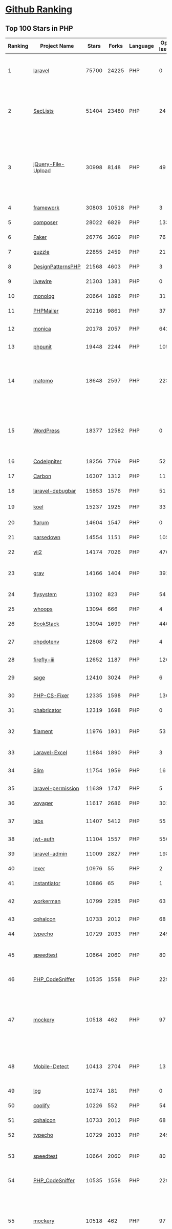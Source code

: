 [Github Ranking](../README.md)
==========

## Top 100 Stars in PHP

| Ranking | Project Name | Stars | Forks | Language | Open Issues | Description | Last Commit |
| ------- | ------------ | ----- | ----- | -------- | ----------- | ----------- | ----------- |
| 1 | [laravel](https://github.com/laravel/laravel) | 75700 | 24225 | PHP | 0 | Laravel is a web application framework with expressive, elegant syntax. We’ve already laid the foundation for your next big idea — freeing you to create without sweating the small things. | 2024-01-16T08:44:36Z |
| 2 | [SecLists](https://github.com/danielmiessler/SecLists) | 51404 | 23480 | PHP | 24 | SecLists is the security tester's companion. It's a collection of multiple types of lists used during security assessments, collected in one place. List types include usernames, passwords, URLs, sensitive data patterns, fuzzing payloads, web shells, and many more. | 2024-01-17T00:19:57Z |
| 3 | [jQuery-File-Upload](https://github.com/blueimp/jQuery-File-Upload) | 30998 | 8148 | PHP | 49 | File Upload widget with multiple file selection, drag&drop support, progress bar, validation and preview images, audio and video for jQuery. Supports cross-domain, chunked and resumable file uploads. Works with any server-side platform (Google App Engine, PHP, Python, Ruby on Rails, Java, etc.) that supports standard HTML form file uploads. | 2023-05-25T09:11:07Z |
| 4 | [framework](https://github.com/laravel/framework) | 30803 | 10518 | PHP | 3 | The Laravel Framework. | 2024-01-16T17:11:32Z |
| 5 | [composer](https://github.com/composer/composer) | 28022 | 6829 | PHP | 133 | Dependency Manager for PHP | 2024-01-12T14:50:35Z |
| 6 | [Faker](https://github.com/fzaninotto/Faker) | 26776 | 3609 | PHP | 76 | Faker is a PHP library that generates fake data for you | 2023-09-05T11:41:32Z |
| 7 | [guzzle](https://github.com/guzzle/guzzle) | 22855 | 2459 | PHP | 21 | Guzzle, an extensible PHP HTTP client | 2023-12-21T17:50:25Z |
| 8 | [DesignPatternsPHP](https://github.com/DesignPatternsPHP/DesignPatternsPHP) | 21568 | 4603 | PHP | 3 | Sample code for several design patterns in PHP 8.x | 2023-09-28T07:03:58Z |
| 9 | [livewire](https://github.com/livewire/livewire) | 21303 | 1381 | PHP | 0 | A full-stack framework for Laravel that takes the pain out of building dynamic UIs. | 2024-01-15T11:38:03Z |
| 10 | [monolog](https://github.com/Seldaek/monolog) | 20664 | 1896 | PHP | 31 | Sends your logs to files, sockets, inboxes, databases and various web services | 2023-12-27T05:57:18Z |
| 11 | [PHPMailer](https://github.com/PHPMailer/PHPMailer) | 20216 | 9861 | PHP | 37 | The classic email sending library for PHP | 2024-01-14T15:49:50Z |
| 12 | [monica](https://github.com/monicahq/monica) | 20178 | 2057 | PHP | 642 | Personal CRM. Remember everything about your friends, family and business relationships. | 2024-01-15T02:27:36Z |
| 13 | [phpunit](https://github.com/sebastianbergmann/phpunit) | 19448 | 2244 | PHP | 105 | The PHP Unit Testing framework. | 2024-01-16T15:05:29Z |
| 14 | [matomo](https://github.com/matomo-org/matomo) | 18648 | 2597 | PHP | 2231 | Liberating Web Analytics. Star us on Github? +1. Matomo is the leading open alternative to Google Analytics that gives you full control over your data. Matomo lets you easily collect data from websites & apps and visualise this data and extract insights. Privacy is built-in. We love Pull Requests!  | 2024-01-17T00:18:32Z |
| 15 | [WordPress](https://github.com/WordPress/WordPress) | 18377 | 12582 | PHP | 0 | WordPress, Git-ified. This repository is just a mirror of the WordPress subversion repository. Please do not send pull requests. Submit pull requests to https://github.com/WordPress/wordpress-develop and patches to https://core.trac.wordpress.org/ instead. | 2024-01-16T21:46:05Z |
| 16 | [CodeIgniter](https://github.com/bcit-ci/CodeIgniter) | 18256 | 7769 | PHP | 52 | Open Source PHP Framework (originally from EllisLab) | 2024-01-15T09:22:04Z |
| 17 | [Carbon](https://github.com/briannesbitt/Carbon) | 16307 | 1312 | PHP | 11 | A simple PHP API extension for DateTime. | 2024-01-16T23:38:21Z |
| 18 | [laravel-debugbar](https://github.com/barryvdh/laravel-debugbar) | 15853 | 1576 | PHP | 51 | Debugbar for Laravel (Integrates PHP Debug Bar) | 2024-01-04T14:38:34Z |
| 19 | [koel](https://github.com/koel/koel) | 15237 | 1925 | PHP | 33 | 🐦 A personal music streaming server that works. | 2024-01-16T21:45:48Z |
| 20 | [flarum](https://github.com/flarum/flarum) | 14604 | 1547 | PHP | 0 | Simple forum software for building great communities. | 2024-01-02T15:20:50Z |
| 21 | [parsedown](https://github.com/erusev/parsedown) | 14554 | 1151 | PHP | 105 | Better Markdown Parser in PHP | 2024-01-14T06:32:27Z |
| 22 | [yii2](https://github.com/yiisoft/yii2) | 14174 | 7026 | PHP | 476 | Yii 2: The Fast, Secure and Professional PHP Framework | 2024-01-12T07:42:27Z |
| 23 | [grav](https://github.com/getgrav/grav) | 14166 | 1404 | PHP | 391 | Modern, Crazy Fast, Ridiculously Easy and Amazingly Powerful Flat-File CMS powered by PHP, Markdown, Twig, and Symfony | 2024-01-05T12:43:56Z |
| 24 | [flysystem](https://github.com/thephpleague/flysystem) | 13102 | 823 | PHP | 54 | Abstraction for local and remote filesystems | 2024-01-12T09:25:47Z |
| 25 | [whoops](https://github.com/filp/whoops) | 13094 | 666 | PHP | 4 | PHP errors for cool kids  | 2023-11-16T05:19:40Z |
| 26 | [BookStack](https://github.com/BookStackApp/BookStack) | 13094 | 1699 | PHP | 440 | A platform to create documentation/wiki content built with PHP & Laravel | 2024-01-16T15:30:33Z |
| 27 | [phpdotenv](https://github.com/vlucas/phpdotenv) | 12808 | 672 | PHP | 4 | Loads environment variables from `.env` to `getenv()`, `$_ENV` and `$_SERVER` automagically. | 2023-11-12T22:52:06Z |
| 28 | [firefly-iii](https://github.com/firefly-iii/firefly-iii) | 12652 | 1187 | PHP | 126 | Firefly III: a personal finances manager | 2024-01-15T04:25:01Z |
| 29 | [sage](https://github.com/roots/sage) | 12410 | 3024 | PHP | 6 | WordPress starter theme with Laravel Blade components and templates, Tailwind CSS, and a modern development workflow | 2024-01-16T15:17:17Z |
| 30 | [PHP-CS-Fixer](https://github.com/PHP-CS-Fixer/PHP-CS-Fixer) | 12335 | 1598 | PHP | 136 | A tool to automatically fix PHP Coding Standards issues | 2024-01-17T01:08:13Z |
| 31 | [phabricator](https://github.com/phacility/phabricator) | 12319 | 1698 | PHP | 0 | Effective June 1, 2021: Phabricator is no longer actively maintained. | 2023-11-13T19:04:08Z |
| 32 | [filament](https://github.com/filamentphp/filament) | 11976 | 1931 | PHP | 53 | A collection of beautiful full-stack components for Laravel. The perfect starting point for your next app. Using Livewire, Alpine.js and Tailwind CSS. | 2024-01-16T17:28:06Z |
| 33 | [Laravel-Excel](https://github.com/SpartnerNL/Laravel-Excel) | 11884 | 1890 | PHP | 3 | 🚀 Supercharged Excel exports and imports in Laravel | 2024-01-16T10:50:11Z |
| 34 | [Slim](https://github.com/slimphp/Slim) | 11754 | 1959 | PHP | 16 | Slim is a PHP micro framework that helps you quickly write simple yet powerful web applications and APIs. | 2024-01-01T20:50:55Z |
| 35 | [laravel-permission](https://github.com/spatie/laravel-permission) | 11639 | 1747 | PHP | 5 | Associate users with roles and permissions | 2024-01-14T00:06:35Z |
| 36 | [voyager](https://github.com/thedevdojo/voyager) | 11617 | 2686 | PHP | 301 | Voyager - The Missing Laravel Admin | 2024-01-07T21:10:09Z |
| 37 | [labs](https://github.com/docker/labs) | 11407 | 5412 | PHP | 55 | This is a collection of tutorials for learning how to use Docker with various tools. Contributions welcome. | 2023-07-27T10:31:38Z |
| 38 | [jwt-auth](https://github.com/tymondesigns/jwt-auth) | 11104 | 1557 | PHP | 550 | 🔐 JSON Web Token Authentication for Laravel & Lumen | 2023-10-25T16:18:56Z |
| 39 | [laravel-admin](https://github.com/z-song/laravel-admin) | 11009 | 2827 | PHP | 198 | Build a full-featured administrative interface in ten minutes | 2023-11-27T15:51:52Z |
| 40 | [lexer](https://github.com/doctrine/lexer) | 10976 | 55 | PHP | 2 | Base library for a lexer that can be used in Top-Down, Recursive Descent Parsers. | 2023-07-05T07:23:36Z |
| 41 | [instantiator](https://github.com/doctrine/instantiator) | 10886 | 65 | PHP | 1 | None | 2023-12-09T14:27:35Z |
| 42 | [workerman](https://github.com/walkor/workerman) | 10799 | 2285 | PHP | 63 | An asynchronous event driven PHP socket framework. Supports HTTP, Websocket, SSL and other custom protocols.  | 2024-01-12T02:12:33Z |
| 43 | [cphalcon](https://github.com/phalcon/cphalcon) | 10733 | 2012 | PHP | 68 | High performance, full-stack PHP framework delivered as a C extension. | 2024-01-15T23:16:06Z |
| 44 | [typecho](https://github.com/typecho/typecho) | 10729 | 2033 | PHP | 249 | A PHP Blogging Platform. Simple and Powerful. | 2024-01-15T02:56:47Z |
| 45 | [speedtest](https://github.com/librespeed/speedtest) | 10664 | 2060 | PHP | 80 | Self-hosted Speed Test for HTML5 and more. Easy setup, examples, configurable, mobile friendly. Supports PHP, Node, Multiple servers, and more | 2023-12-06T08:35:23Z |
| 46 | [PHP_CodeSniffer](https://github.com/squizlabs/PHP_CodeSniffer) | 10535 | 1558 | PHP | 229 | PHP_CodeSniffer tokenizes PHP files and detects violations of a defined set of coding standards. | 2023-12-06T10:28:52Z |
| 47 | [mockery](https://github.com/mockery/mockery) | 10518 | 462 | PHP | 97 | Mockery is a simple yet flexible PHP mock object framework for use in unit testing with PHPUnit, PHPSpec or any other testing framework. Its core goal is to offer a test double framework with a succinct API capable of clearly defining all possible object operations and interactions using a human readable Domain Specific Language (DSL). | 2023-12-10T03:37:28Z |
| 48 | [Mobile-Detect](https://github.com/serbanghita/Mobile-Detect) | 10413 | 2704 | PHP | 13 | Mobile_Detect is a lightweight PHP class for detecting mobile devices (including tablets). It uses the User-Agent string combined with specific HTTP headers to detect the mobile environment. | 2024-01-10T22:07:20Z |
| 49 | [log](https://github.com/php-fig/log) | 10274 | 181 | PHP | 0 | None | 2023-11-28T08:08:47Z |
| 50 | [coolify](https://github.com/coollabsio/coolify) | 10226 | 552 | PHP | 54 | An open-source & self-hostable Heroku / Netlify / Vercel alternative. | 2024-01-16T14:46:00Z |
| 51 | [cphalcon](https://github.com/phalcon/cphalcon) | 10733 | 2012 | PHP | 68 | High performance, full-stack PHP framework delivered as a C extension. | 2024-01-15T23:16:06Z |
| 52 | [typecho](https://github.com/typecho/typecho) | 10729 | 2033 | PHP | 249 | A PHP Blogging Platform. Simple and Powerful. | 2024-01-15T02:56:47Z |
| 53 | [speedtest](https://github.com/librespeed/speedtest) | 10664 | 2060 | PHP | 80 | Self-hosted Speed Test for HTML5 and more. Easy setup, examples, configurable, mobile friendly. Supports PHP, Node, Multiple servers, and more | 2023-12-06T08:35:23Z |
| 54 | [PHP_CodeSniffer](https://github.com/squizlabs/PHP_CodeSniffer) | 10535 | 1558 | PHP | 229 | PHP_CodeSniffer tokenizes PHP files and detects violations of a defined set of coding standards. | 2023-12-06T10:28:52Z |
| 55 | [mockery](https://github.com/mockery/mockery) | 10518 | 462 | PHP | 97 | Mockery is a simple yet flexible PHP mock object framework for use in unit testing with PHPUnit, PHPSpec or any other testing framework. Its core goal is to offer a test double framework with a succinct API capable of clearly defining all possible object operations and interactions using a human readable Domain Specific Language (DSL). | 2023-12-10T03:37:28Z |
| 56 | [Mobile-Detect](https://github.com/serbanghita/Mobile-Detect) | 10413 | 2704 | PHP | 13 | Mobile_Detect is a lightweight PHP class for detecting mobile devices (including tablets). It uses the User-Agent string combined with specific HTTP headers to detect the mobile environment. | 2024-01-10T22:07:20Z |
| 57 | [log](https://github.com/php-fig/log) | 10274 | 181 | PHP | 0 | None | 2023-11-28T08:08:47Z |
| 58 | [coolify](https://github.com/coollabsio/coolify) | 10226 | 552 | PHP | 54 | An open-source & self-hostable Heroku / Netlify / Vercel alternative. | 2024-01-16T14:46:00Z |
| 59 | [deployer](https://github.com/deployphp/deployer) | 10184 | 1484 | PHP | 113 | The PHP deployment tool with support for popular frameworks out of the box | 2024-01-12T11:21:54Z |
| 60 | [easywechat](https://github.com/w7corp/easywechat) | 10170 | 2478 | PHP | 3 | 📦 一个 PHP 微信 SDK | 2024-01-12T15:52:01Z |
| 61 | [dompdf](https://github.com/dompdf/dompdf) | 10077 | 1810 | PHP | 531 | HTML to PDF converter for PHP | 2024-01-16T20:37:57Z |
| 62 | [deploy](https://github.com/pandora-next/deploy) | 9965 | 1911 | PHP | 18 | Pandora Cloud + Pandora Server + Shared Chat + BackendAPI Proxy + Chat2API + Signup Free = PandoraNext. New GPTs(Gizmo) UI, All in one! | 2024-01-05T06:56:27Z |
| 63 | [YOURLS](https://github.com/YOURLS/YOURLS) | 9894 | 1938 | PHP | 51 | 🔗 The de facto standard self hosted URL shortener in PHP | 2024-01-16T04:37:29Z |
| 64 | [container](https://github.com/php-fig/container) | 9835 | 49 | PHP | 4 | None | 2024-01-11T09:43:47Z |
| 65 | [console](https://github.com/symfony/console) | 9601 | 268 | PHP | 0 | Eases the creation of beautiful and testable command line interfaces | 2024-01-16T08:09:52Z |
| 66 | [psysh](https://github.com/bobthecow/psysh) | 9597 | 351 | PHP | 33 | A REPL for PHP | 2024-01-12T03:43:19Z |
| 67 | [swiftmailer](https://github.com/swiftmailer/swiftmailer) | 9573 | 887 | PHP | 0 | Comprehensive mailing tools for PHP | 2021-10-25T07:19:17Z |
| 68 | [webshell](https://github.com/tennc/webshell) | 9548 | 5638 | PHP | 0 | This is a webshell open source project | 2023-12-05T06:35:56Z |
| 69 | [wallabag](https://github.com/wallabag/wallabag) | 9358 | 751 | PHP | 586 | wallabag is a self hostable application for saving web pages: Save and classify articles. Read them later. Freely. | 2024-01-16T10:08:27Z |
| 70 | [api](https://github.com/dingo/api) | 9325 | 1297 | PHP | 183 | A RESTful API package for the Laravel and Lumen frameworks. | 2022-05-19T22:59:52Z |
| 71 | [ReflectionDocBlock](https://github.com/phpDocumentor/ReflectionDocBlock) | 9277 | 113 | PHP | 13 | None | 2024-01-12T08:56:58Z |
| 72 | [dbal](https://github.com/doctrine/dbal) | 9235 | 1289 | PHP | 201 | Doctrine Database Abstraction Layer | 2024-01-15T20:55:13Z |
| 73 | [bagisto](https://github.com/bagisto/bagisto) | 9216 | 1940 | PHP | 20 | Free and open source laravel eCommerce platform | 2024-01-16T14:50:34Z |
| 74 | [avbook](https://github.com/guyueyingmu/avbook) | 9208 | 2045 | PHP | 74 | AV 电影管理系统， avmoo , javbus , javlibrary 爬虫，线上 AV 影片图书馆，AV 磁力链接数据库，Japanese Adult Video Library,Adult Video Magnet Links - Japanese Adult Video Database | 2023-03-03T20:19:26Z |
| 75 | [TypeResolver](https://github.com/phpDocumentor/TypeResolver) | 9086 | 48 | PHP | 7 | A PSR-5 based resolver of Class names, Types and Structural Element Names | 2024-01-16T18:56:24Z |
| 76 | [Awsome-Front-End-learning-resource](https://github.com/helloqingfeng/Awsome-Front-End-learning-resource) | 9048 | 1885 | PHP | 4 | :octocat:GitHub最全的前端资源汇总仓库（包括前端学习、开发资源、求职面试等） | 2023-08-12T17:10:08Z |
| 77 | [snipe-it](https://github.com/snipe/snipe-it) | 9007 | 2835 | PHP | 1380 | A free open source IT asset/license management system | 2024-01-17T01:10:03Z |
| 78 | [google-api-php-client](https://github.com/googleapis/google-api-php-client) | 8989 | 3729 | PHP | 51 | A PHP client library for accessing Google APIs | 2024-01-09T05:56:32Z |
| 79 | [ReflectionCommon](https://github.com/phpDocumentor/ReflectionCommon) | 8980 | 20 | PHP | 0 | None | 2023-03-06T22:05:12Z |
| 80 | [woocommerce](https://github.com/woocommerce/woocommerce) | 8895 | 10802 | PHP | 2753 | A customizable, open-source ecommerce platform built on WordPress. Build any commerce solution you can imagine. | 2024-01-17T02:44:22Z |
| 81 | [DVWA](https://github.com/digininja/DVWA) | 8791 | 3041 | PHP | 4 | Damn Vulnerable Web Application (DVWA) | 2024-01-16T19:58:52Z |
| 82 | [SSPanel-Uim](https://github.com/Anankke/SSPanel-Uim) | 8770 | 3385 | PHP | 3 | SSPanel V3 魔改再次修改版 | 2024-01-07T20:43:31Z |
| 83 | [reactphp](https://github.com/reactphp/reactphp) | 8735 | 797 | PHP | 1 | Event-driven, non-blocking I/O with PHP. | 2024-01-04T09:26:53Z |
| 84 | [php-code-coverage](https://github.com/sebastianbergmann/php-code-coverage) | 8693 | 421 | PHP | 22 | Library that provides collection, processing, and rendering functionality for PHP code coverage information. | 2023-12-31T07:36:05Z |
| 85 | [DeepCopy](https://github.com/myclabs/DeepCopy) | 8617 | 97 | PHP | 17 | Create deep copies (clones) of your objects | 2023-11-03T04:36:00Z |
| 86 | [prophecy](https://github.com/phpspec/prophecy) | 8541 | 235 | PHP | 92 | Highly opinionated mocking framework for PHP 5.3+ | 2023-12-21T00:30:48Z |
| 87 | [http-foundation](https://github.com/symfony/http-foundation) | 8531 | 305 | PHP | 0 | Defines an object-oriented layer for the HTTP specification | 2023-12-30T15:39:06Z |
| 88 | [event-dispatcher](https://github.com/symfony/event-dispatcher) | 8412 | 71 | PHP | 0 | Provides tools that allow your application components to communicate with each other by dispatching events and listening to them | 2024-01-08T12:58:03Z |
| 89 | [pest](https://github.com/pestphp/pest) | 8362 | 269 | PHP | 55 | Pest is an elegant PHP testing Framework with a focus on simplicity, meticulously designed to bring back the joy of testing in PHP. | 2024-01-13T01:44:16Z |
| 90 | [finder](https://github.com/symfony/finder) | 8312 | 58 | PHP | 0 | Finds files and directories via an intuitive fluent interface | 2023-12-30T20:03:24Z |
| 91 | [core](https://github.com/owncloud/core) | 8200 | 2107 | PHP | 321 | :cloud: ownCloud web server core (Files, DAV, etc.) | 2024-01-12T14:05:25Z |
| 92 | [random_compat](https://github.com/paragonie/random_compat) | 8139 | 133 | PHP | 5 | PHP 5.x support for random_bytes() and random_int() | 2023-05-29T16:29:26Z |
| 93 | [simple-cache](https://github.com/php-fig/simple-cache) | 8048 | 53 | PHP | 0 | None | 2023-09-21T11:04:18Z |
| 94 | [thanks](https://github.com/symfony/thanks) | 7986 | 48 | PHP | 1 | Give thanks (in the form of a GitHub ★) to your fellow PHP package maintainers (not limited to Symfony components)! | 2020-10-14T17:48:37Z |
| 95 | [kanboard](https://github.com/kanboard/kanboard) | 7920 | 1772 | PHP | 138 | Kanban project management software | 2024-01-10T03:43:13Z |
| 96 | [rector](https://github.com/rectorphp/rector) | 7829 | 661 | PHP | 17 | Instant Upgrades and Automated Refactoring of any PHP 5.3+ code | 2024-01-17T00:27:22Z |
| 97 | [fuzzdb](https://github.com/fuzzdb-project/fuzzdb) | 7803 | 2111 | PHP | 5 | Dictionary of attack patterns and primitives for black-box application fault injection and resource discovery. | 2023-11-10T16:15:18Z |
| 98 | [psr7](https://github.com/guzzle/psr7) | 7789 | 292 | PHP | 3 | PSR-7 HTTP message library | 2024-01-12T11:55:47Z |
| 99 | [polyfill-mbstring](https://github.com/symfony/polyfill-mbstring) | 7748 | 42 | PHP | 0 | This component provides a partial, native PHP implementation for the Mbstring extension. | 2023-12-24T19:42:42Z |
| 100 | [dujiaoka](https://github.com/assimon/dujiaoka) | 7649 | 1956 | PHP | 0 | 🦄独角数卡(自动售货系统)-开源站长自动化售货解决方案、高效、稳定、快速！🚀🚀🎉🎉 | 2024-01-16T09:08:32Z |

